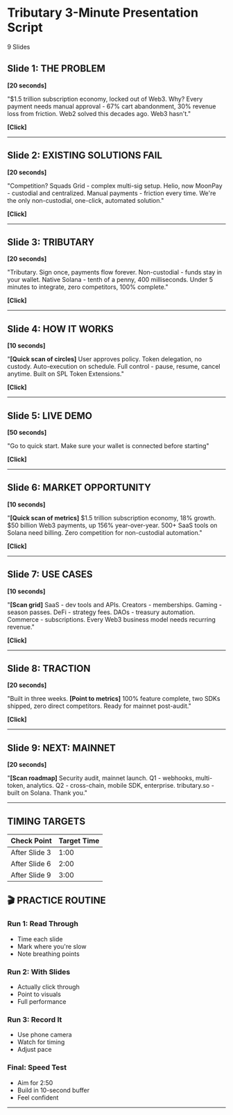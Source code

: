 # Tributary 3-Minute Presentation Script

9 Slides

## Slide 1: THE PROBLEM

**[20 seconds]**

"$1.5 trillion subscription economy, locked out of Web3. Why? Every payment needs manual approval - 67% cart abandonment, 30% revenue loss from friction. Web2 solved this decades ago. Web3 hasn't."

**[Click]**

---

## Slide 2: EXISTING SOLUTIONS FAIL

**[20 seconds]**

"Competition? Squads Grid - complex multi-sig setup. Helio, now MoonPay - custodial and centralized. Manual payments - friction every time. We're the only non-custodial, one-click, automated solution."

**[Click]**

---

## Slide 3: TRIBUTARY

**[20 seconds]**

"Tributary. Sign once, payments flow forever. Non-custodial - funds stay in your wallet. Native Solana - tenth of a penny, 400 milliseconds. Under 5 minutes to integrate, zero competitors, 100% complete."

**[Click]**

---

## Slide 4: HOW IT WORKS

**[10 seconds]**

"**[Quick scan of circles]** User approves policy. Token delegation, no custody. Auto-execution on schedule. Full control - pause, resume, cancel anytime. Built on SPL Token Extensions."

**[Click]**

---

## Slide 5: LIVE DEMO

**[50 seconds]**

"Go to quick start. Make sure your wallet is connected before starting"

**[Click]**

---

## Slide 6: MARKET OPPORTUNITY

**[10 seconds]**

"**[Quick scan of metrics]** $1.5 trillion subscription economy, 18% growth. $50 billion Web3 payments, up 156% year-over-year. 500+ SaaS tools on Solana need billing. Zero competition for non-custodial automation."

**[Click]**

---

## Slide 7: USE CASES

**[10 seconds]**

"**[Scan grid]** SaaS - dev tools and APIs. Creators - memberships. Gaming - season passes. DeFi - strategy fees. DAOs - treasury automation. Commerce - subscriptions. Every Web3 business model needs recurring revenue."

**[Click]**

---

## Slide 8: TRACTION

**[20 seconds]**

"Built in three weeks. **[Point to metrics]** 100% feature complete, two SDKs shipped, zero direct competitors. Ready for mainnet post-audit."

**[Click]**

---

## Slide 9: NEXT: MAINNET

**[20 seconds]**

"**[Scan roadmap]** Security audit, mainnet launch. Q1 - webhooks, multi-token, analytics. Q2 - cross-chain, mobile SDK, enterprise. tributary.so - built on Solana. Thank you."

---

## TIMING TARGETS

| Check Point   | Target Time |
| ------------- | ----------- |
| After Slide 3 | 1:00        |
| After Slide 6 | 2:00        |
| After Slide 9 | 3:00        |

## 🎬 PRACTICE ROUTINE

### Run 1: Read Through

- Time each slide
- Mark where you're slow
- Note breathing points

### Run 2: With Slides

- Actually click through
- Point to visuals
- Full performance

### Run 3: Record It

- Use phone camera
- Watch for timing
- Adjust pace

### Final: Speed Test

- Aim for 2:50
- Build in 10-second buffer
- Feel confident

---
